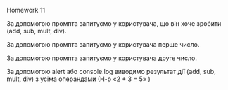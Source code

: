 Homework 11

За допомогою промпта запитуємо у користувача, що він хоче зробити (add, sub, mult, div).

За допомогою промпта запитуємо у користувача перше число.

За допомогою промпта запитуємо у користувача друге число.

За допомогою alert або console.log виводимо результат дії (add, sub, mult, div) з усіма операндами (Н-р «2 + 3 = 5» )